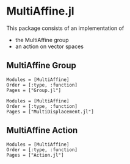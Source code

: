 # MultiAffine.jl

This package consists of an implementation of
- the MultiAffine group
- an action on vector spaces

## MultiAffine Group

```@autodocs
Modules = [MultiAffine]
Order = [:type, :function]
Pages = ["Group.jl"]
```

```@autodocs
Modules = [MultiAffine]
Order = [:type, :function]
Pages = ["MultiDisplacement.jl"]
```

## MultiAffine Action

```@autodocs
Modules = [MultiAffine]
Order = [:type, :function]
Pages = ["Action.jl"]
```
